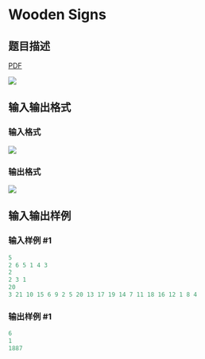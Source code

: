 # Wooden Signs

## 题目描述

[problemUrl]: https://uva.onlinejudge.org/index.php?option=com_onlinejudge&Itemid=8&category=866&page=show_problem&problem=4907

[PDF](https://uva.onlinejudge.org/external/130/p13019.pdf)

![](https://cdn.luogu.com.cn/upload/vjudge_pic/UVA13019/45f5a37d74ae040e1cd8a36f59f7e8abaff314f9.png)

## 输入输出格式

### 输入格式

![](https://cdn.luogu.com.cn/upload/vjudge_pic/UVA13019/438153aa72a8eb1ff69b76d8be1d7fa5024e58d5.png)

### 输出格式

![](https://cdn.luogu.com.cn/upload/vjudge_pic/UVA13019/844e99f286c1d59102d5c0ad0151ea452bf8aabe.png)

## 输入输出样例

### 输入样例 #1

```cpp
5
2 6 5 1 4 3
2
2 3 1
20
3 21 10 15 6 9 2 5 20 13 17 19 14 7 11 18 16 12 1 8 4
```


### 输出样例 #1

```cpp
6
1
1887
```


